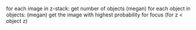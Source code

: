 for each image in z-stack:
    get number of objects (megan)
    for each object in objects: (megan)
        get the image with highest probability for focus (for z < object z)

